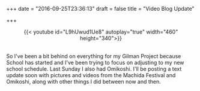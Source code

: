 +++
date = "2016-09-25T23:36:13"
draft = false
title = "Video Blog Update"

+++

<center>
{{< youtube id="L9hUwud1Ue8" autoplay="true" width="460" height="340">}}
</center>

<br>

<p>So I've been a bit behind on everything for my Gilman Project because School has started and I've been trying to focus on adjusting to my new school schedule. Last Sunday I also had Omikoshi. I'll be posting a text update soon with pictures and videos from the Machida Festival and Omikoshi, along with other things I did between now and then.</p> 

<br><br>



<br />

